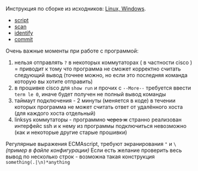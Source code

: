 Инструкция по сборке из исходников: [Linux, Windows](/docs/build_from_source.md).

* [script](/docs/script.md)
* [scan](/docs/scan.md)
* [identify](/docs/identify.md)
* [commit](/commit.md)

Очень важные моменты при работе с программой:
1. нельзя отправлять `?` в некоторых коммутаторах ( в частности cisco ) = приводит к тому что программа не сможет корректно считать следующий вывод (точнее можно, но если это последняя команда которую вы хотите отправить)
2. в прошивке cisco для `show run` и прочих с `--More--` требуется ввести `term le 0`, иначе будет получен не полный вывод команды
3. таймаут подключения - 2 минуты (меняется в коде) в течении которых программа не может считать ответ от удалённого хоста (для каждого хоста отдельный)
4. linksys коммутаторы - программно ~~через ж~~ странно реализован интерфейс ssh и к нему из программы подключиться невозможно (как и некоторые другие старые прошивки)

Регулярные выражения ECMAscript, требуют экранирования `"` и `\` *(пример в файле конфигурации)*
Если есть желание проверить весь вывод по несколько строк - возможна такая конструкция `something(.|\n)*anything`